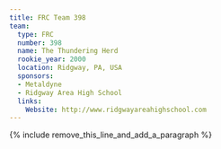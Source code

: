 ```yaml
---
title: FRC Team 398
team:
  type: FRC
  number: 398
  name: The Thundering Herd
  rookie_year: 2000
  location: Ridgway, PA, USA
  sponsors:
  - Metaldyne
  - Ridgway Area High School
  links:
    Website: http://www.ridgwayareahighschool.com
---
```


{% include remove_this_line_and_add_a_paragraph %}